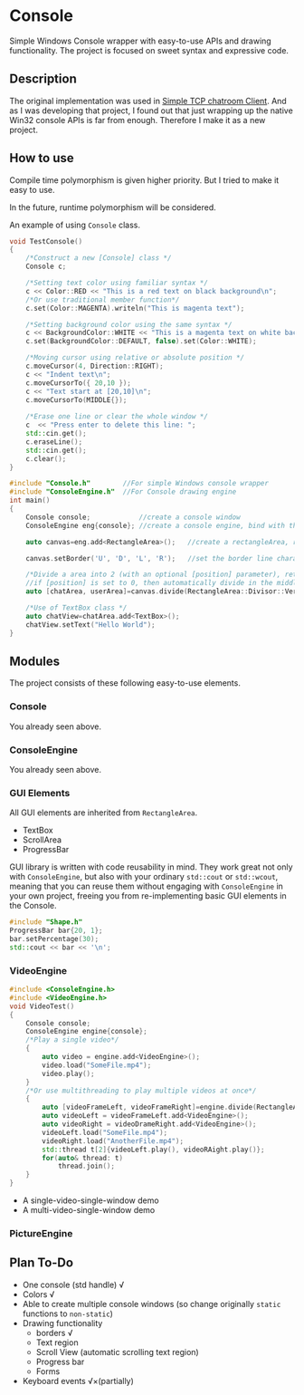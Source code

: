 # Console
 Simple Windows Console wrapper with easy-to-use APIs and drawing functionality. The project is focused on sweet syntax and expressive code.
## Description
The original implementation was used in [Simple TCP chatroom Client](https://github.com/HO-COOH/CS7850/tree/master/Project/V2). And as I was developing that project, I found out that just wrapping up the native Win32 console APIs is far from enough. Therefore I make it as a new project. 
## How to use
Compile time polymorphism is given higher priority. But I tried to make it easy to use.

In the future, runtime polymorphism will be considered.

An example of using ``Console`` class.
```cpp
void TestConsole()
{
    /*Construct a new [Console] class */
    Console c;

    /*Setting text color using familiar syntax */
    c << Color::RED << "This is a red text on black background\n";
    /*Or use traditional member function*/
    c.set(Color::MAGENTA).writeln("This is magenta text");

    /*Setting background color using the same syntax */
    c << BackgroundColor::WHITE << "This is a magenta text on white background\n";
    c.set(BackgroundColor::DEFAULT, false).set(Color::WHITE);

    /*Moving cursor using relative or absolute position */
    c.moveCursor(4, Direction::RIGHT);
    c << "Indent text\n";
    c.moveCursorTo({ 20,10 });
    c << "Text start at [20,10]\n";
    c.moveCursorTo(MIDDLE{});
    
    /*Erase one line or clear the whole window */
    c  << "Press enter to delete this line: ";
    std::cin.get();
    c.eraseLine();
    std::cin.get();
    c.clear();
}
```

```cpp
#include "Console.h"        //For simple Windows console wrapper
#include "ConsoleEngine.h"  //For Console drawing engine
int main()
{
    Console console;            //create a console window
    ConsoleEngine eng{console}; //create a console engine, bind with the just-created window

    auto canvas=eng.add<RectangleArea>();   //create a rectangleArea, returns a handle to the area

    canvas.setBorder('U', 'D', 'L', 'R');   //set the border line characters in the order of: up, down, left, right

    /*Divide a area into 2 (with an optional [position] parameter), returning a pair of handles*/
    //if [position] is set to 0, then automatically divide in the middle
    auto [chatArea, userArea]=canvas.divide(RectangleArea::Divisor::Vertical, 30);

    /*Use of TextBox class */
    auto chatView=chatArea.add<TextBox>();
    chatView.setText("Hello World");
}
```

## Modules
The project consists of these following easy-to-use elements. 
### Console
You already seen above.
### ConsoleEngine
You already seen above.
### GUI Elements
All GUI elements are inherited from ``RectangleArea``.
- TextBox
- ScrollArea
- ProgressBar

GUI library is written with code reusability in mind. They work great not only with ``ConsoleEngine``, but also with your ordinary ``std::cout`` or ``std::wcout``, meaning that you can reuse them without engaging with ``ConsoleEngine`` in your own project, freeing you from re-implementing basic GUI elements in the Console.
```cpp
#include "Shape.h"
ProgressBar bar{20, 1};
bar.setPercentage(30);
std::cout << bar << '\n';
```

### VideoEngine
```cpp
#include <ConsoleEngine.h>
#include <VideoEngine.h>
void VideoTest()
{
    Console console;
    ConsoleEngine engine{console};
    /*Play a single video*/
    {
        auto video = engine.add<VideoEngine>();
        video.load("SomeFile.mp4");
        video.play();
    }
    /*Or use multithreading to play multiple videos at once*/
    {
        auto [videoFrameLeft, videoFrameRight]=engine.divide(RectangleArea::Vertical);
        auto videoLeft = videoFrameLeft.add<VideoEngine>();
        auto videoRight = videoDrameRight.add<VideoEngine>();
        videoLeft.load("SomeFile.mp4");
        videoRight.load("AnotherFile.mp4");
        std::thread t[2]{videoLeft.play(), videoRAight.play()};
        for(auto& thread: t)
            thread.join();
    }
}
```
- A single-video-single-window demo
- A multi-video-single-window demo
### PictureEngine


## Plan To-Do
- One console (std handle) √
- Colors √
- Able to create multiple console windows (so change originally ``static`` functions to ``non-static``)
- Drawing functionality
    + borders √
    + Text region
    + Scroll View (automatic scrolling text region)
    + Progress bar
    + Forms
- Keyboard events √×(partially)
